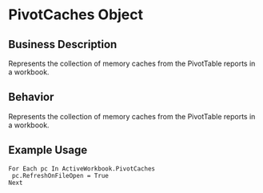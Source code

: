 # PivotCaches Object

## Business Description
Represents the collection of memory caches from the PivotTable reports in a workbook.

## Behavior
Represents the collection of memory caches from the PivotTable reports in a workbook.

## Example Usage
```vba
For Each pc In ActiveWorkbook.PivotCaches 
 pc.RefreshOnFileOpen = True 
Next
```